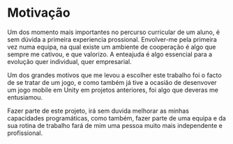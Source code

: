 # Motivação

Um dos momento mais importantes no percurso curricular de um aluno, é sem dúvida a primeira experiencia prossional. Envolver-me pela primeira vez numa equipa, na qual existe um ambiente de cooperação é algo que sempre me cativou, e que valorizo. A enteajuda é algo essencial para a evolução quer individual, quer empresarial.

Um dos grandes motivos que me levou a escolher este trabalho foi o facto de se tratar de um jogo, e como também já tive a ocasião de desenvover um jogo mobile em Unity em projetos anteriores, foi algo que deveras me entusiamou. &#x20;

Fazer parte de este projeto, irá sem duvida melhorar as minhas capacidades programáticas, como também, fazer parte de uma equipa e da sua rotina de trabalho fará de mim uma pessoa muito mais independente e profissional.




